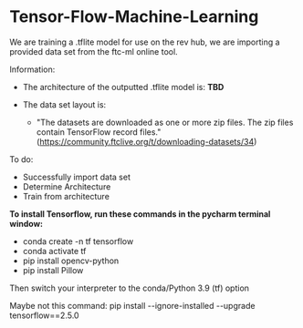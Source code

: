  # Tensor-Flow-Machine-Learning
We are training a .tflite model for use on the rev hub, we are importing a provided data set from the ftc-ml online tool.

Information:
  * The architecture of the outputted .tflite model is: __TBD__
  
  * The data set layout is: 
    * "The datasets are downloaded as one or more zip files. The zip files contain TensorFlow record files."(https://community.ftclive.org/t/downloading-datasets/34)
  
To do:
  * Successfully import data set
  * Determine Architecture
  * Train from architecture

__To install Tensorflow, run these commands in the pycharm terminal window:__
  * conda create -n tf tensorflow
  * conda activate tf
  * pip install opencv-python 
  * pip install Pillow

Then switch your interpreter to the conda/Python 3.9 (tf) option

Maybe not this command: pip install --ignore-installed --upgrade tensorflow==2.5.0
